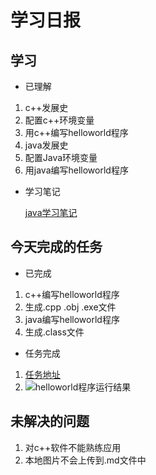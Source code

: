 # 学习日报

## 学习

* 已理解

 1. c++发展史  
 2. 配置c++环境变量
 3. 用c++编写helloworld程序
 4. java发展史
 5. 配置Java环境变量
 6. 用java编写helloworld程序

* 学习笔记

   [java学习笔记](https://www.runoob.com/java/java-tutorial.html)

## 今天完成的任务

* 已完成

 1. c++编写helloworld程序
 2. 生成.cpp .obj .exe文件
 3. java编写helloworld程序
 4. 生成.class文件

* 任务完成
1. [任务地址](https://github.com/liutiantian1234/-.md/edit/master/刘甜甜.md)
2. ![helloworld程序运行结果]()

## 未解决的问题

1. 对c++软件不能熟练应用 
2. 本地图片不会上传到.md文件中
